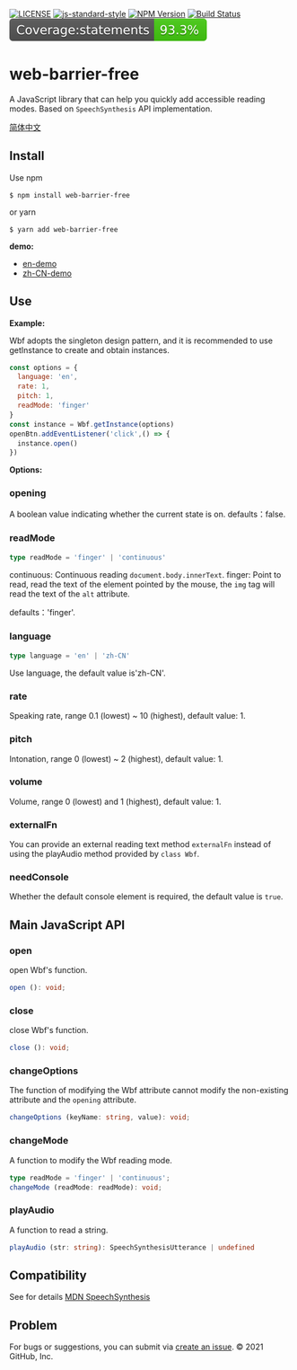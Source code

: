 [![LICENSE](https://img.shields.io/github/license/bubkoo/html-to-image?style=flat-square)](./LICENSE) [![js-standard-style](https://img.shields.io/badge/code%20style-standard-brightgreen.svg?style=flat-square)](https://github.com/karma-runner/karma-coverage) [![NPM Version](https://img.shields.io/npm/v/web-barrier-free.svg)][npm-url] [![Build Status](https://app.travis-ci.com/halodong/web-barrier-free.svg?branch=master)](https://www.travis-ci.com) [![jest coverage](coverage/badge-statements.svg)](coverage/badge-statements.svg)

[npm-url]: https://npmjs.org/package/web-barrier-free

# web-barrier-free

A JavaScript library that can help you quickly add accessible reading modes. Based on `SpeechSynthesis` API implementation.

[简体中文](./README-cn.md)

## Install

Use npm

```
$ npm install web-barrier-free
```

or yarn

```
$ yarn add web-barrier-free
```

**demo:**

- [en-demo](https://codesandbox.io/s/pedantic-stitch-ru1no)
- [zh-CN-demo](https://halodong.github.io/)

## Use

**Example:**

Wbf adopts the singleton design pattern, and it is recommended to use getInstance to create and obtain instances.

```js
const options = {
  language: 'en',
  rate: 1,
  pitch: 1,
  readMode: 'finger'
}
const instance = Wbf.getInstance(options)
openBtn.addEventListener('click',() => {
  instance.open()
})
```

**Options:**

### opening

A boolean value indicating whether the current state is on. defaults：false.

### readMode

```ts
type readMode = 'finger' | 'continuous'
```

continuous: Continuous reading `document.body.innerText`. finger: Point to read, read the text of the element pointed by the mouse, the `img` tag will read the text of the `alt` attribute.

defaults：'finger'.

### language

```ts
type language = 'en' | 'zh-CN'
```

Use language, the default value is'zh-CN'.

### rate

Speaking rate, range 0.1 (lowest) ~ 10 (highest), default value: 1.

### pitch

Intonation, range 0 (lowest) ~ 2 (highest), default value: 1.

### volume

Volume, range 0 (lowest) and 1 (highest), default value: 1.

### externalFn

You can provide an external reading text method `externalFn` instead of using the playAudio method provided by `class Wbf`.

### needConsole

Whether the default console element is required, the default value is `true`.

## Main JavaScript API

### open

open Wbf's function.

```typescript
open (): void;
```

### close

close Wbf's function.

```typescript
close (): void;
```

### changeOptions

The function of modifying the Wbf attribute cannot modify the non-existing attribute and the `opening` attribute.

```typescript
changeOptions (keyName: string, value): void;
```

### changeMode

A function to modify the Wbf reading mode.

```typescript
type readMode = 'finger' | 'continuous';
changeMode (readMode: readMode): void;
```

### playAudio

A function to read a string.

```typescript
playAudio (str: string): SpeechSynthesisUtterance | undefined
```

## Compatibility

See for details [MDN SpeechSynthesis](https://developer.mozilla.org/en-US/docs/Web/API/SpeechSynthesis#browser_compatibility)

## Problem

For bugs or suggestions, you can submit via [create an issue](https://github.com/halodong/web-barrier-free/issues/new). © 2021 GitHub, Inc.
